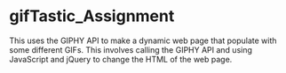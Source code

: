 # gifTastic_Assignment
This uses the GIPHY API to make a dynamic web page that populate with some different GIFs. This involves calling the GIPHY API and using JavaScript and jQuery to change the HTML of the web page.
